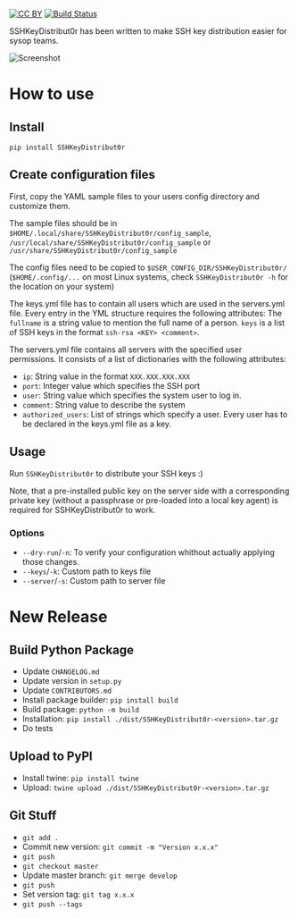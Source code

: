 [![CC BY](http://mirrors.creativecommons.org/presskit/buttons/80x15/svg/by.svg)](http://creativecommons.org/licenses/by/4.0/)
[![Build Status](https://travis-ci.org/thomai/SSHKeyDistribut0r.svg?branch=master)](https://travis-ci.org/thomai/SSHKeyDistribut0r)

SSHKeyDistribut0r has been written to make SSH key distribution easier
for sysop teams.

![Screenshot](http://i.imgur.com/qoKm9dl.png)

# How to use
## Install
```
pip install SSHKeyDistribut0r
```

## Create configuration files
First, copy the YAML sample files to your users config directory and customize them.

The sample files should be in
`$HOME/.local/share/SSHKeyDistribut0r/config_sample`,
`/usr/local/share/SSHKeyDistribut0r/config_sample` or
`/usr/share/SSHKeyDistribut0r/config_sample`

The config files need to be copied to `$USER_CONFIG_DIR/SSHKeyDistribut0r/`
(`$HOME/.config/...` on most Linux systems, check `SSHKeyDistribut0r -h` for
the location on your system)

The keys.yml file has to contain all users which are used in the
servers.yml file. Every entry in the YML structure requires the
following attributes:
The `fullname` is a string value to mention the full name of a person.
`keys` is a list of SSH keys in the format `ssh-rsa <KEY> <comment>`.

The servers.yml file contains all servers with the specified user
permissions. It consists of a list of dictionaries with the following
attributes:
* `ip`: String value in the format `XXX.XXX.XXX.XXX`
* `port`: Integer value which specifies the SSH port
* `user`: String value which specifies the system user to log in.
* `comment`: String value to describe the system
* `authorized_users`: List of strings which specify a user. Every user
    has to be declared in the keys.yml file as a key.

## Usage
Run `SSHKeyDistribut0r` to distribute your SSH keys :)

Note, that a pre-installed public key on the server side with a corresponding
private key (without a passphrase or pre-loaded into a local key agent) is
required for SSHKeyDistribut0r to work.

### Options
* `--dry-run`/`-n`: To verify your configuration whithout actually applying those changes.
* `--keys`/`-k`: Custom path to keys file
* `--server`/`-s`: Custom path to server file

# New Release
## Build Python Package
* Update `CHANGELOG.md`
* Update version in `setup.py`
* Update `CONTRIBUTORS.md`
* Install package builder: `pip install build`
* Build package: `python -m build`
* Installation: `pip install ./dist/SSHKeyDistribut0r-<version>.tar.gz`
* Do tests

## Upload to PyPI
* Install twine: `pip install twine`
* Upload: `twine upload ./dist/SSHKeyDistribut0r-<version>.tar.gz`

## Git Stuff
* `git add .`
* Commit new version: `git commit -m "Version x.x.x"`
* `git push`
* `git checkout master`
* Update master branch: `git merge develop`
* `git push`
* Set version tag: `git tag x.x.x`
* `git push --tags`

